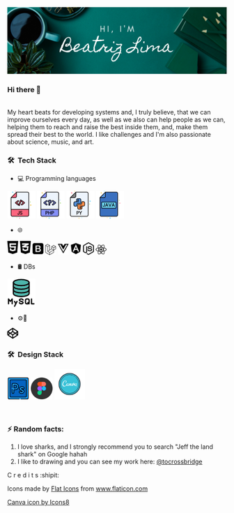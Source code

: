 <img src="img/banner.png" />

### Hi there 👋
<br/>
My heart beats for developing systems and, I truly believe, that we can improve ourselves every day, as well as we also can help people as we can, helping them to reach and raise the best inside them, and, make them spread their best to the world.
I like challenges and I'm also passionate about science, music, and art.

<h3> 🛠 &nbsp;Tech Stack</h3>

- 💻 Programming languages &nbsp;
<p float="left">
  <img src="/icons/javascript.png" /> 
  <img src="/icons/php.png" />
  <img src="/icons/python.png" />
  <img src="/icons/java.png" />
</p>

- 🌐 &nbsp;
<p float="left">
  <img src="/svg/html5.svg" width="25" /> 
  <img src="/svg/css3.svg" width="25" /> 
  <img src="/svg/bootstrap.svg" width="25" /> 
  <img src="/svg/laravel.svg" width="25" /> 
  <img src="/svg/vuejs.svg" width="25" /> 
  <img src="/svg/angular.svg" width="25" /> 
  <img src="/svg/node-js.svg" width="25" /> 
  <img src="/svg/react.svg" width="25" /> 
</p>

- 🛢 DBs &nbsp;
<p float="left">
  <img src="/icons/mysql.png" />
</p>

- ⚙️🔧 &nbsp;
<p float="left">
  <img src="/svg/codepen.svg" width="25" /> 
</p>

<h3> 🛠 &nbsp;Design Stack</h3>
<p float="left">
  <img src="/icons/adobe-photoshop.png" width="50" /> 
  <img src="/icons/figma.png" width="50" />
  <img src="/icons/canva_icon.png" width="70" />
</p>

<br/>


### ⚡ Random facts:
1. I love sharks, and I strongly recommend you to search "Jeff the land shark" on Google hahah
2. I like to drawing and you can see my work here: <a href="http://instagram.com/tocrossbridge" target="_blank">@tocrossbridge</a>


C r e d i t s :shipit:

Icons made by <a href="https://www.flaticon.com/authors/flat-icons" title="Flat Icons">Flat Icons</a> from <a href="https://www.flaticon.com/" title="Flaticon"> www.flaticon.com</a>

<a href="https://icons8.com/icon/nBeuei22ZvUb/canva">Canva icon by Icons8</a>